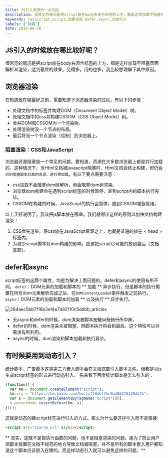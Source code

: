 ```yaml
---
title: JS引入资源的一点总结
description: 很常见的情况是把script放在body右闭合标签的上方，都是这样加载不阻塞页面解析和渲染，达到最优的效果。见得多，用的也多，我比较想理解下其中原因。
keywords: javascript,script,阻塞渲染,defer,async,动态引入
labels: ['前端']
date: 2019-09-28
---
```


## JS引入的时候放在哪比较好呢？

很常见的情况是把script放在body右闭合标签的上方，都是这样加载不阻塞页面解析和渲染，达到最优的效果。见得多，用的也多，我比较想理解下其中原因。

## 浏览器渲染

在知道放在哪最好之前，需要知道下浏览器渲染的过程。有以下的步骤：

- 处理文档中的标签并构建DOM（Document Object Model）树。
- 处理文档中的css并构建CSSOM（CSS Object Model）树。
- 合并DOM和CSSOM为一个渲染树。
- 处理渲染树没一个节点的布局。
- 最后将没一个节点渲染（绘制）到浏览器上。

### 阻塞渲染：CSS和JavaScript

浏览器资源阻塞是一个常见的问题。要知道，资源在大多数浏览器上都是并行加载的，这种情况下，当Html文档被javascript阻塞时，Html文档会终止构建，但仍会`识别阻塞脚本后面的资源，进行预加载`。有以下要点需要注意：

- css加载不会阻塞dom树解析，但会阻塞dom树渲染。
- 浏览器dom构建会在遇到script标签的时候暂停，直到script内的脚本执行完毕。
- CSSOM在构建的时候，JavaScript的执行会暂停，直到CSSOM准备就绪。

以上正好说明了，我该把js脚本放在哪😄。我们就得出这样的原则以加快文档构建渲染：

1. CSS优先渲染。将css放在JavaScript资源之上，也就是普遍的放在 < head > 标签内。
2. 为减少script脚本对dom构建的影响，应该把script尽可能的放到最后（文档底部）。

## defer和async

script标签的这两个属性，均是为解决上面问题的。defer和async的使用有所不同。
`defer`：DOM元素的加载和脚本的 ** 加载 ** 异步执行。但是脚本的执行需要在所有dom元素解析完成之后，在`DOMContentLoaded`事件触发之前执行。
`async`：DOM元素的加载和脚本的加载 ** 以及执行 ** 异步执行。

![284aec5bb7f16b3ef4e7482110c5ddbb_articlex](https://user-images.githubusercontent.com/21136420/65817605-0ae1dc00-e23c-11e9-890b-e70207d371b6.jpeg)

  - 无async和defer的时候，dom渲染被脚本~~加载以及执行~~所中断。
  - defer的时候，dom渲染未被阻塞，但脚本执行将会到最后。这个特性可以对需求有所利用。
  - async的时候，dom渲染和脚本加载和执行异步。

## 有时候要用到动态引入？

  统计脚本，广告脚本这类第三方嵌入脚本会在文档底部引入脚本文件。但都是以js生成script标签的形式进行动态引入。
  先来看下百度统计脚本是怎么引入的：
  ```javascript
(function() {
    var hm = document.createElement("script");
    hm.src = "https://hm.baidu.com/hm.js?10dbf7bc9ad86276329db7b";
    var s = document.getElementsByTagName("script")[0];
    s.parentNode.insertBefore(hm, s);
  })();
```
这就是动态创建script标签进行引入的方式。那么为什么要这样引入而不是直接:
  ```html
<script src="source_url" async></script>
```
  ** 其实，这既不是自执行函数的问题，也不是阻塞渲染的问题。是为了防止用户把脚本放置在文档不规范的地方导致文档被阻塞，并不是所有的脚本嵌入用户都知道这个脚本应该嵌入在哪的。而这样动态引入就可以避免这样的问题。**
